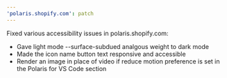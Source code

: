 ```yaml
---
'polaris.shopify.com': patch
---
```


Fixed various accessibility issues in polaris.shopify.com:

- Gave light mode --surface-subdued analgous weight to dark mode
- Made the icon name button text responsive and accessible
- Render an image in place of video if reduce motion preference is set in the Polaris for VS Code section
